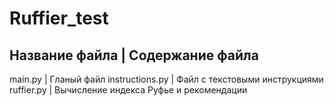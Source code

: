 # Ruffier_test

Название файла  | Содержание файла
-------------------------------------
main.py         | Гланый файл
instructions.py | Файл с текстовыми инструкциями
ruffier.py      | Вычисление индекса Руфье и рекомендации
